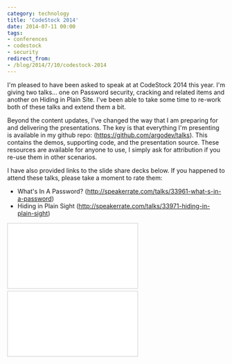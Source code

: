 ```yaml
---
category: technology
title: 'CodeStock 2014'
date: 2014-07-11 00:00
tags:
- conferences
- codestock
- security
redirect_from:
- /blog/2014/7/10/codestock-2014
---
```


I'm pleased to have been asked to speak at at CodeStock 2014 this year. I'm giving two talks... one on Password security, cracking and related items and another on Hiding in Plain Site. I've been able to take some time to re-work both of these talks and extend them a bit.

Beyond the content updates, I've changed the way that I am preparing for and delivering the presentations. The key is that everything I'm presenting is available in my github repo: (https://github.com/argodev/talks). This contains the demos, supporting code, and the presentation source. These resources are available for anyone to use, I simply ask for attribution if you re-use them in other scenarios.

I have also provided links to the slide share decks below. If you happened to attend these talks, please take a moment to rate them:

* What's In A Password? (<http://speakerrate.com/talks/33961-what-s-in-a-password>)
* Hiding in Plain Sight (<http://speakerrate.com/talks/33971-hiding-in-plain-sight>)

<div class="embed-container">
  <iframe src="//www.slideshare.net/slideshow/embed_code/36849154" frameborder="0" marginwidth="0" marginheight="0"
    scrolling="no" style="border:1px solid #CCC; border-width:1px; margin-bottom:5px; max-width:500px;" allowfullscreen>
  </iframe>
</div>

<div class="embed-container">
  <iframe src="//www.slideshare.net/slideshow/embed_code/36849404" frameborder="0" marginwidth="0" marginheight="0"
    scrolling="no" style="border:1px solid #CCC; border-width:1px; margin-bottom:5px; max-width: 100%;" allowfullscreen>
  </iframe>
</div>
